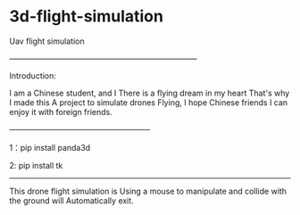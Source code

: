 # 3d-flight-simulation
Uav flight simulation

————————————————————————


Introduction:

I am a Chinese student, and I
There is a flying dream in my heart
That's why I made this
A project to simulate drones
Flying, I hope Chinese friends
I can enjoy it with foreign friends.


——————————————————

1：pip install panda3d


2:  pip install tk

_________________________________

This drone flight simulation is
Using a mouse to manipulate and collide with the ground will
Automatically exit.
